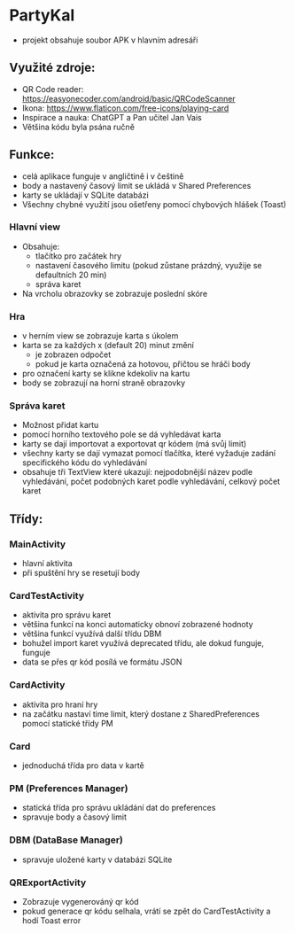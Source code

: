 # PartyKal
- projekt obsahuje soubor APK v hlavním adresáři
## Využité zdroje:
- QR Code reader: https://easyonecoder.com/android/basic/QRCodeScanner
- Ikona: https://www.flaticon.com/free-icons/playing-card
- Inspirace a nauka: ChatGPT a Pan učitel Jan Vais
- Většina kódu byla psána ručně
## Funkce:
- celá aplikace funguje v angličtině i v češtině
- body a nastavený časový limit se ukládá v Shared Preferences
- karty se ukládají v SQLite databázi
- Všechny chybné využití jsou ošetřeny pomocí chybových hlášek (Toast)
### Hlavní view
- Obsahuje:
  - tlačítko pro začátek hry
  - nastavení časového limitu (pokud zůstane prázdný, využije se defaultních 20 min)
  - správa karet
- Na vrcholu obrazovky se zobrazuje poslední skóre
### Hra
- v herním view se zobrazuje karta s úkolem
- karta se za každých x (default 20) minut změní
  - je zobrazen odpočet
  - pokud je karta označená za hotovou, přičtou se hráči body
- pro označení karty se klikne kdekoliv na kartu
- body se zobrazují na horní straně obrazovky
### Správa karet
- Možnost přidat kartu
- pomocí horního textového pole se dá vyhledávat karta
- karty se dají importovat a exportovat qr kódem (má svůj limit)
- všechny karty se dají vymazat pomocí tlačítka, které vyžaduje zadání specifického kódu do vyhledávání
- obsahuje tři TextView které ukazují: nejpodobnější název podle vyhledávání, počet podobných karet podle vyhledávání, celkový počet karet
## Třídy:
### MainActivity
- hlavní aktivita
- při spuštění hry se resetují body
### CardTestActivity
- aktivita pro správu karet
- většina funkcí na konci automaticky obnoví zobrazené hodnoty
- většina funkcí využívá další třídu DBM
- bohužel import karet využívá deprecated třídu, ale dokud funguje, funguje
- data se přes qr kód posílá ve formátu JSON
### CardActivity
- aktivita pro hraní hry
- na začátku nastaví time limit, který dostane z SharedPreferences pomocí statické třídy PM
### Card
- jednoduchá třída pro data v kartě
### PM (Preferences Manager)
- statická třída pro správu ukládání dat do preferences
- spravuje body a časový limit
### DBM (DataBase Manager)
- spravuje uložené karty v databázi SQLite
### QRExportActivity
- Zobrazuje vygenerováný qr kód
- pokud generace qr kódu selhala, vrátí se zpět do CardTestActivity a hodí Toast error